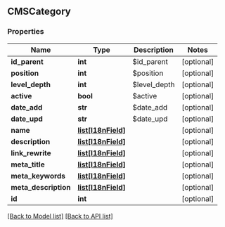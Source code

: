## CMSCategory

### Properties
Name | Type | Description | Notes
------------ | ------------- | ------------- | -------------
**id_parent** | **int** | $id_parent | [optional] 
**position** | **int** | $position | [optional] 
**level_depth** | **int** | $level_depth | [optional] 
**active** | **bool** | $active | [optional] 
**date_add** | **str** | $date_add | [optional] 
**date_upd** | **str** | $date_upd | [optional] 
**name** | [**list[I18nField]**](#I18nField) |  | [optional] 
**description** | [**list[I18nField]**](#I18nField) |  | [optional] 
**link_rewrite** | [**list[I18nField]**](#I18nField) |  | [optional] 
**meta_title** | [**list[I18nField]**](#I18nField) |  | [optional] 
**meta_keywords** | [**list[I18nField]**](#I18nField) |  | [optional] 
**meta_description** | [**list[I18nField]**](#I18nField) |  | [optional] 
**id** | **int** |  | [optional] 

[[Back to Model list]](#documentation-for-models) [[Back to API list]](#documentation-for-api-endpoints)


